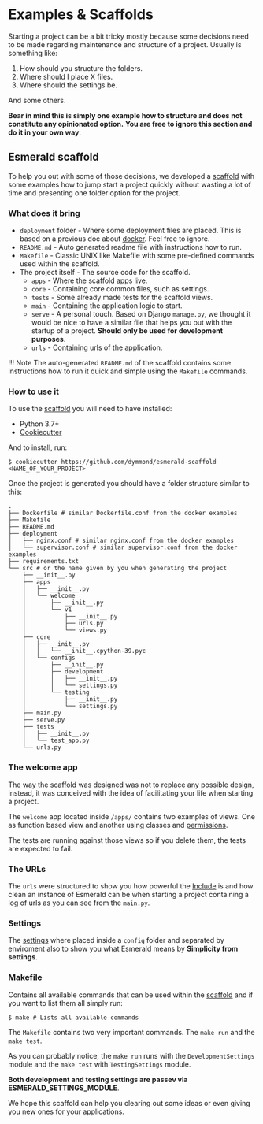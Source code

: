 # Examples & Scaffolds

Starting a project can be a bit tricky mostly because some decisions need to be made regarding maintenance and
structure of a project. Usually is something like:

1. How should you structure the folders.
2. Where should I place X files.
3. Where should the settings be.

And some others.

**Bear in mind this is simply one example how to structure and does not constitute any opinionated option.**
**You are free to ignore this section and do it in your own way**.

## Esmerald scaffold

To help you out with some of those decisions, we developed a [scaffold](https://github.com/dymmond/esmerald-scaffold)
with some examples how to jump start a project quickly without wasting a lot of time and presenting one folder option
for the project.

### What does it bring

* `deployment` folder - Where some deployment files are placed. This is based on a previous doc about
[docker](./deployment/docker.md). Feel free to ignore.
* `README.md` - Auto generated readme file with instructions how to run.
* `Makefile` - Classic UNIX like Makefile with some pre-defined commands used within the scaffold.
* The project itself - The source code for the scaffold.
    * `apps` - Where the scaffold apps live.
    * `core` - Containing core common files, such as settings.
    * `tests` - Some already made tests for the scaffold views.
    * `main` - Containing the application logic to start.
    * `serve` - A personal touch. Based on Django `manage.py`, we thought it would be nice to have a similar file
that helps you out with the startup of a project. **Should only be used for development purposes**.
    * `urls` - Containing urls of the application.

!!! Note
    The auto-generated `README.md` of the scaffold contains some instructions how to run it quick and simple using
    the `Makefile` commands.

### How to use it

To use the [scaffold](https://github.com/dymmond/esmerald-scaffold) you will need to have installed:

* Python 3.7+
* [Cookiecutter](https://cookiecutter.readthedocs.io/en/stable/)

And to install, run:

```shell
$ cookiecutter https://github.com/dymmond/esmerald-scaffold <NAME_OF_YOUR_PROJECT>
```

Once the project is generated you should have a folder structure similar to this:

```shell
.
├── Dockerfile # similar Dockerfile.conf from the docker examples
├── Makefile
├── README.md
├── deployment
│   ├── nginx.conf # similar nginx.conf from the docker examples
│   └── supervisor.conf # similar supervisor.conf from the docker examples
├── requirements.txt
└── src # or the name given by you when generating the project
    ├── __init__.py
    ├── apps
    │   ├── __init__.py
    │   └── welcome
    │       ├── __init__.py
    │       └── v1
    │           ├── __init__.py
    │           ├── urls.py
    │           └── views.py
    ├── core
    │   ├── __init__.py
    │   │   └── __init__.cpython-39.pyc
    │   └── configs
    │       ├── __init__.py
    │       ├── development
    │       │   ├── __init__.py
    │       │   └── settings.py
    │       └── testing
    │           ├── __init__.py
    │           └── settings.py
    ├── main.py
    ├── serve.py
    ├── tests
    │   ├── __init__.py
    │   └── test_app.py
    └── urls.py
```

### The welcome app

The way the [scaffold](https://github.com/dymmond/esmerald-scaffold) was designed was not to replace any possible
design, instead, it was conceived with the idea of facilitating your life when starting a project.

The `welcome` app located inside `/apps/` contains two examples of views. One as function based view and another
using classes and [permissions](./permissions.md).

The tests are running against those views so if you delete them, the tests are expected to fail.

### The URLs

The `urls` were structured to show you how powerful the [Include](./routing/routes.md#include) is and how clean
an instance of Esmerald can be when starting a project containing a log of urls as you can see from the `main.py`.

### Settings

The [settings](./application/settings.md) where placed inside a `config` folder and separated by enviroment also to
show you what Esmerald means by **Simplicity from settings**.

### Makefile

Contains all available commands that can be used within the [scaffold](https://github.com/dymmond/esmerald-scaffold)
and if you want to list them all simply run:

```shell
$ make # Lists all available commands
```

The `Makefile` contains two very important commands. The `make run` and the `make test`.

As you can probably notice, the `make run` runs with the `DevelopmentSettings` module and the `make test` with
`TestingSettings` module.

**Both development and testing settings are passev via ESMERALD_SETTINGS_MODULE**.

We hope this scaffold can help you clearing out some ideas or even giving you new ones for your applications.
